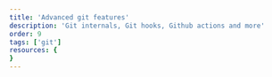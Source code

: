 ```yaml
---
title: 'Advanced git features'
description: 'Git internals, Git hooks, Github actions and more'
order: 9
tags: ['git']
resources: {
}
---
```


<!-- TODO: tags -->

<!-- TODO: protocols -->
